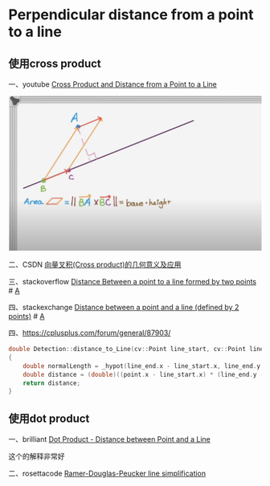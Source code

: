 # Perpendicular distance from a point to a line



## 使用cross product

一、youtube [Cross Product and Distance from a Point to a Line](https://www.youtube.com/watch?v=tYUtWYGUqgw)

![](perpendicular-distance-from-point-to-line-cross-product-area.png)



二、CSDN [向量叉积(Cross product)的几何意义及应用](https://blog.csdn.net/minmindianzi/article/details/100056129)

三、stackoverflow [Distance Between a point to a line formed by two points](https://stackoverflow.com/questions/75577663/distance-between-a-point-to-a-line-formed-by-two-points) # [A](https://stackoverflow.com/a/75577747)

四、stackexchange [Distance between a point and a line (defined by 2 points)](https://math.stackexchange.com/questions/2757318/distance-between-a-point-and-a-line-defined-by-2-points) # [A](https://math.stackexchange.com/a/2757330)



四、https://cplusplus.com/forum/general/87903/

```c++
double Detection::distance_to_Line(cv::Point line_start, cv::Point line_end, cv::Point point)
{
	double normalLength = _hypot(line_end.x - line_start.x, line_end.y - line_start.y);
	double distance = (double)((point.x - line_start.x) * (line_end.y - line_start.y) - (point.y - line_start.y) * (line_end.x - line_start.x)) / normalLength;
	return distance;
}
```

## 使用dot product



一、brilliant [Dot Product - Distance between Point and a Line](https://brilliant.org/wiki/dot-product-distance-between-point-and-a-line/)	

这个的解释非常好

二、rosettacode [Ramer-Douglas-Peucker line simplification](https://rosettacode.org/wiki/Ramer-Douglas-Peucker_line_simplification#C++)





